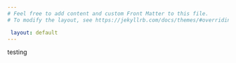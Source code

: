```yaml
---
# Feel free to add content and custom Front Matter to this file.
# To modify the layout, see https://jekyllrb.com/docs/themes/#overriding-theme-defaults

 layout: default
---
```


testing